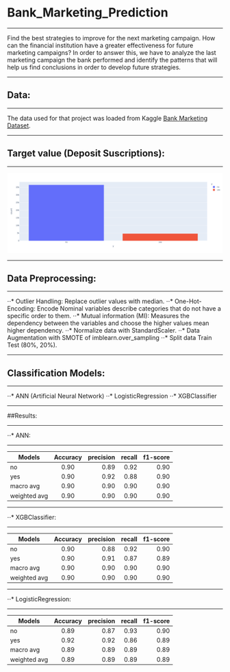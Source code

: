 # Bank_Marketing_Prediction
___
Find the best strategies to improve for the next marketing campaign. How can the financial institution have a greater effectiveness for future marketing campaigns? In order to answer this, we have to analyze the last marketing campaign the bank performed and identify the patterns that will help us find conclusions in order to develop future strategies.
___
## Data:
___
The data used for that project was loaded from Kaggle [Bank Marketing Dataset](https://www.kaggle.com/janiobachmann/bank-marketing-dataset).
___
## Target value (Deposit Suscriptions):
___
![alt text](https://github.com/bmd94/Bank_Marketing_Prediction/blob/main/newplot.png)
___
## Data Preprocessing:
___
⋅⋅* Outlier Handling: Replace outlier values with median.
⋅⋅* One-Hot-Encoding: Encode Nominal variables describe categories that do not have a specific order to them.
⋅⋅* Mutual information (MI): Measures the dependency between the variables and choose the higher values mean higher dependency.
⋅⋅* Normalize data with StandardScaler.
⋅⋅* Data Augmentation with SMOTE of imblearn.over_sampling
⋅⋅* Split data Train Test (80%, 20%).
___
## Classification Models:
___
⋅⋅* ANN (Artificial Neural Network)
⋅⋅* LogisticRegression
⋅⋅* XGBClassifier
___
##Results:
___
⋅⋅* ANN:
___
| Models        |  Accuracy  | precision  | recall     | f1-score   |
| ------------- |:----------:| ----------:| ----------:| ----------:|
|      no       |    0.90    |    0.89    |    0.92    |    0.90    |      
|      yes      |    0.90    |    0.92    |    0.88    |    0.90    |
|   macro avg   |    0.90    |    0.90    |    0.90    |    0.90    |
| weighted avg  |    0.90    |    0.90    |    0.90    |    0.90    |
___
⋅⋅* XGBClassifier:
___
| Models        |  Accuracy  | precision  | recall     | f1-score   |
| ------------- |:----------:| ----------:| ----------:| ----------:|
|      no       |    0.90    |    0.88    |    0.92    |    0.90    |      
|      yes      |    0.90    |    0.91    |    0.87    |    0.89    |
|   macro avg   |    0.90    |    0.90    |    0.90    |    0.90    |
| weighted avg  |    0.90    |    0.90    |    0.90    |    0.90    |
___
⋅⋅* LogisticRegression:
___
| Models        |  Accuracy  | precision  | recall     | f1-score   |
| ------------- |:----------:| ----------:| ----------:| ----------:|
|      no       |    0.89    |    0.87    |    0.93    |    0.90    |      
|      yes      |    0.92    |    0.92    |    0.86    |    0.89    |
|   macro avg   |    0.89    |    0.89    |    0.89    |    0.89    |
| weighted avg  |    0.89    |    0.89    |    0.89    |    0.89    |
